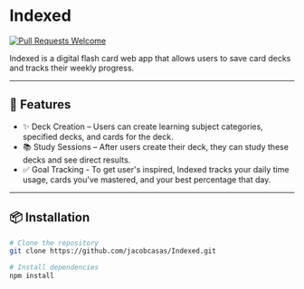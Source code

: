 # Indexed
[![Pull Requests Welcome](https://img.shields.io/badge/PRs-welcome-brightgreen.svg?style=flat)](https://makeapullrequest.com)

Indexed is a digital flash card web app that allows users to save card decks and tracks their weekly progress.

---

## 🚀 Features
- ✨ Deck Creation – Users can create learning subject categories, specified decks, and cards for the deck. 
- 📚 Study Sessions – After users create their deck, they can study these decks and see direct results.  
- ✅ Goal Tracking - To get user's inspired, Indexed tracks your daily time usage, cards you've mastered, and your best percentage that day.

---

## 📦 Installation

```bash
# Clone the repository
git clone https://github.com/jacobcasas/Indexed.git

# Install dependencies
npm install

